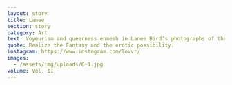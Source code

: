 ```yaml
---
layout: story
title: Lanee
section: story
category: Art
text: Voyeurism and queerness enmesh in Lanee Bird’s photographs of the fetish community to which she belongs - this might be too personal to present . Playing with power dynamics, sleek lighting, and kinky garmentry, she celebrates/canonizes members of this under-represented subculture with a precious affection— just as one would display family portraits. 
quote: Realize the Fantasy and the erotic possibility.
instagram: https://www.instagram.com/lovvr/
images:
  - /assets/img/uploads/6-1.jpg
volume: Vol. II
---
```

